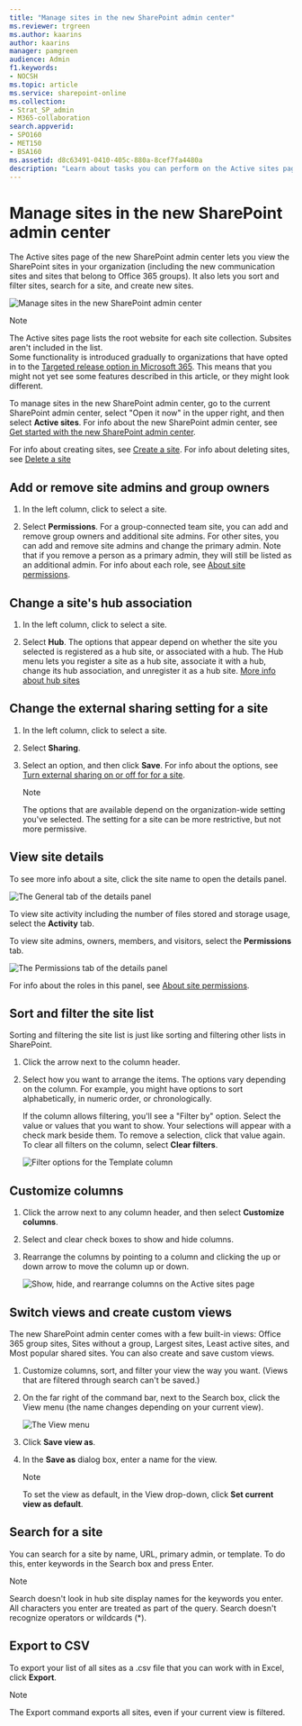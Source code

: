 ```yaml
---
title: "Manage sites in the new SharePoint admin center"
ms.reviewer: trgreen
ms.author: kaarins
author: kaarins
manager: pamgreen
audience: Admin
f1.keywords:
- NOCSH
ms.topic: article
ms.service: sharepoint-online
ms.collection:  
- Strat_SP_admin
- M365-collaboration
search.appverid:
- SPO160
- MET150
- BSA160
ms.assetid: d8c63491-0410-405c-880a-8cef7fa4480a
description: "Learn about tasks you can perform on the Active sites page of the new SharePoint admin center."
---
```


# Manage sites in the new SharePoint admin center

The Active sites page of the new SharePoint admin center lets you view the SharePoint sites in your organization (including the new communication sites and sites that belong to Office 365 groups). It also lets you sort and filter sites, search for a site, and create new sites.
  
![Manage sites in the new SharePoint admin center](media/2a18e27e-47ba-4370-8d91-cb6d75d746b5.png)
  
> [!NOTE]
> The Active sites page lists the root website for each site collection. Subsites aren't included in the list. <br>Some functionality is introduced gradually to organizations that have opted in to the [Targeted release option in Microsoft 365](/microsoft365/admin/manage/release-options-in-office-365). This means that you might not yet see some features described in this article, or they might look different. 
  
To manage sites in the new SharePoint admin center, go to the current SharePoint admin center, select "Open it now" in the upper right, and then select **Active sites**. For info about the new SharePoint admin center, see [Get started with the new SharePoint admin center](get-started-new-admin-center.md).
  
For info about creating sites, see [Create a site](create-site-collection.md). For info about deleting sites, see [Delete a site](delete-site-collection.md)
  
## Add or remove site admins and group owners
<a name="addremoveadmins"> </a>
  
1. In the left column, click to select a site. 
    
2. Select **Permissions**. For a group-connected team site, you can add and remove group owners and additional site admins. For other sites, you can add and remove site admins and change the primary admin. Note that if you remove a person as a primary admin, they will still be listed as an additional admin. For info about each role, see [About site permissions](site-permissions.md). 
    
## Change a site's hub association
<a name="hubsite"> </a>
  
1. In the left column, click to select a site. 
    
2. Select **Hub**. The options that appear depend on whether the site you selected is registered as a hub site, or associated with a hub. The Hub menu lets you register a site as a hub site, associate it with a hub, change its hub association, and unregister it as a hub site. [More info about hub sites](planning-hub-sites.md) 

## Change the external sharing setting for a site
<a name="changesitesharing"> </a>
  
1. In the left column, click to select a site.
    
2. Select **Sharing**.
    
3. Select an option, and then click **Save**. For info about the options, see [Turn external sharing on or off for for a site](change-external-sharing-site.md).
    
    > [!NOTE]
    > The options that are available depend on the organization-wide setting you've selected. The setting for a site can be more restrictive, but not more permissive. 

  
## View site details
<a name="viewsitedetails"> </a>

To see more info about a site, click the site name to open the details panel.
  
![The General tab of the details panel](media/d0ddbc56-328e-42fb-b143-3faa14799fac.PNG)
  
To view site activity including the number of files stored and storage usage, select the **Activity** tab.
  
To view site admins, owners, members, and visitors, select the **Permissions** tab.

![The Permissions tab of the details panel](media/addeb5ec-cfc7-4d0c-a789-7eeeabdea67c.PNG)
  
For info about the roles in this panel, see [About site permissions](site-permissions.md).
    
## Sort and filter the site list
<a name="sortfilter"> </a>

Sorting and filtering the site list is just like sorting and filtering other lists in SharePoint.
  
1. Click the arrow next to the column header.
    
2. Select how you want to arrange the items. The options vary depending on the column. For example, you might have options to sort alphabetically, in numeric order, or chronologically.
    
    If the column allows filtering, you'll see a "Filter by" option. Select the value or values that you want to show. Your selections will appear with a check mark beside them. To remove a selection, click that value again. To clear all filters on the column, select **Clear filters**.
    
    ![Filter options for the Template column](media/0d188752-2bce-4d69-9cf4-a16ab87a2892.PNG)

## Customize columns
<a name="customizecolumns"> </a>

1. Click the arrow next to any column header, and then select **Customize columns**.
    
2. Select and clear check boxes to show and hide columns.
    
3. Rearrange the columns by pointing to a column and clicking the up or down arrow to move the column up or down.
    
    ![Show, hide, and rearrange columns on the Active sites page](media/d713dbd8-2ac7-428c-a5b9-b5bd673ce674.PNG)
  
## Switch views and create custom views
<a name="views"> </a>

The new SharePoint admin center comes with a few built-in views: Office 365 group sites, Sites without a group, Largest sites, Least active sites, and Most popular shared sites. You can also create and save custom views.
  
1. Customize columns, sort, and filter your view the way you want. (Views that are filtered through search can't be saved.)
    
2. On the far right of the command bar, next to the Search box, click the View menu (the name changes depending on your current view).

    ![The View menu](media/view-menu.PNG)
    
3. Click **Save view as**.
    
4. In the **Save as** dialog box, enter a name for the view. 
    
    > [!NOTE]
    > To set the view as default, in the View drop-down, click **Set current view as default**. 
  
  
## Search for a site
<a name="search"> </a>

You can search for a site by name, URL, primary admin, or template. To do this, enter keywords in the Search box and press Enter.

> [!NOTE] 
> Search doesn't look in hub site display names for the keywords you enter. <br>All characters you enter are treated as part of the query. Search doesn't recognize operators or wildcards (*). 
  
## Export to CSV
<a name="export"> </a>

To export your list of all sites as a .csv file that you can work with in Excel, click **Export**.
  
> [!NOTE]
> The Export command exports all sites, even if your current view is filtered. 
  



